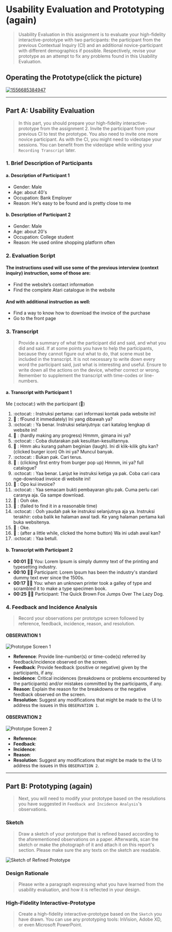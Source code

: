 # Usability Evaluation and Prototyping (again)
> Usability Evaluation in this assignment is to evaluate your high-fidelity interactive-prototype with two participants:
> the participant from the previous Contextual Inquiry (CI) 
> and an additional novice-participant with different demographics if possible.
> Respectively, revise your prototype as an attempt to fix any problems found in this Usability Evaluation.

## Operating the Prototype(click the picture)
[![1556685384947](https://user-images.githubusercontent.com/32842793/57005838-649a9780-6c05-11e9-9efc-885a1dc0b772.jpg)](https://youtu.be/98jKzYqWDWs)

---

## Part A: Usability Evaluation
> In this part, you should prepare your high-fidelity interactive-prototype from the assignment 2.
> Invite the participant from your previous CI to test the prototype.
> You also need to invite one more novice participant.
> As with the CI, you might need to videotape your sessions.
> You can benefit from the videotape while writing your `Recording Transcript` later.

### 1. Brief Description of Participants

#### a. Description of Participant 1
 - Gender: Male 
 - Age: about 40's
 - Occupation: Bank Employer 
 - Reason: He's easy to be found and is pretty close to me  

#### b. Description of Participant 2
 - Gender: Male
 - Age: about 20's
 - Occupation: College student
 - Reason: He used online shopping platform often
 
### 2. Evaluation Script
#### The instructions used will use some of the previous interview (context inquiry) instruction, some of those are:
 - Find the website’s contact information
 - Find the complete Atari catalogue in the website

#### And with additional instruction as well:
- Find a way to know how to download the invoice of the purchase
- Go to the front page
 
### 3. Transcript
> Provide a summary of what the participant did and said, and what you did and said.
> If at some points you have to help the participants, because they cannot figure out what to do,
> that scene must be included in the transcript.
> It is not necessary to write down every word the participant said,
> just what is interesting and useful.
> Ensure to write down all the actions on the device, whether correct or wrong.
> Remember to supplement the transcript with time-codes or line-numbers.

#### a. Transcript with Participant 1
Me (:octocat:) with the participant (:moyai:)
 1.  :octocat:  : Instruksi pertama: cari informasi kontak pada website ini!
 2.  :moyai:     : fFound it immediately) Ini yang dibawah ya?
 3.  :octocat:  : Ya benar. Instruksi selanjutnya: cari katalog lengkap di website ini!
 4.  :moyai:     : (hardly making any progress) Hmmm, gimana ini ya?
 5.  :octocat:  : Coba diutarakan pak kesulitan-kesulitannya.
 6.  :moyai:     : Hmm aku kurang paham beginian (laugh). Ini di klik-kilik gitu kan? (clicked burger icon) Oh ini ya? Muncul banyak.
 7.  :octocat:  : Bukan pak. Cari terus.
 8.  :moyai:     : (clicking first entry from burger pop up) Hmmm, ini ya? full catalogue?
 9.  :octocat:  : Yaa benar. Lanjut ke instruksi ketiga ya pak. Coba cari cara nge-download invoice di website ini!
 10. :moyai:     : Opo kui invoice?
 11. :octocat:  : Yaa semacam bukti pembayaran gitu pak. Cuma perlu cari caranya aja. Ga sampe download.
 12. :moyai:     : Ooh oke.
 13. :moyai:     : (failed to find it in a reasonable time)
 14. :octocat:  : Ooh yaudah pak ke instruksi selanjutnya aja ya. Instruksi terakhir: coba balik ke halaman awal tadi. Ke yang halaman pertama kali buka websitenya.
 15. :moyai:     : Oke.
 16. :moyai:     : (after a little while, clicked the home button) Wa ini udah awal kan?
 17. :octocat:  : Yaa betull. 

#### b. Transcript with Participant 2
 - **00:01** 👨‍🔬 You: Lorem Ipsum is simply dummy text of the printing and typesetting industry.
 - **00:10** 👨‍💻 Participant: Lorem Ipsum has been the industry's standard dummy text ever since the 1500s.
 - **00:17** 👨‍🔬 You: when an unknown printer took a galley of type and scrambled it to make a type specimen book.
 - **00:25** 👨‍💻 Participant: The Quick Brown Fox Jumps Over The Lazy Dog.

### 4. Feedback and Incidence Analysis
> Record your observations per prototype screen followed by reference, feedback, incidence, reason, and resolution.

#### OBSERVATION 1
![Prototype Screen 1](https://www.europassitalian.com/wp-content/uploads/2018/02/bravolol-app-screenshot-1-635x1128.png)

 - **Reference**: Provide line-number(s) or time-code(s) referred by feedback/incidence observed on the screen.
 - **Feedback**: Provide feedback (positive or negative) given by the participants, if any.
 - **Incidence**: Critical incidences (breakdowns or problems encountered by the participants) and/or mistakes committed by the participants, if any.
 - **Reason**: Explain the reason for the breakdowns or the negative feedback observed on the screen.
 - **Resolution**: Suggest any modifications that might be made to the UI to address the issues in this `OBSERVATION 1`.
 
#### OBSERVATION 2
![Prototype Screen 2](https://www.studiainitalia.com/wp-content/uploads/2017/02/free-courses-Learn-Italian-Online.jpg)

 - **Reference**: 
 - **Feedback**: 
 - **Incidence**: 
 - **Reason**: 
 - **Resolution**: Suggest any modifications that might be made to the UI to address the issues in this `OBSERVATION 2`.

 ---

## Part B: Prototyping (again)
> Next, you will need to modify your prototype 
> based on the resolutions you have suggested in `Feedback and Incidence Analysis`'s observations.

### Sketch
> Draw a sketch of your prototype that is refined based according to the aforementioned observations on a paper.
> Afterwards, scan the sketch or make the photograph of it and attach it on this report's section.
> Please make sure the any texts on the sketch are readable.

![Sketch of Refined Prototype](https://cdn2.hubspot.net/hub/725165/file-3421843765-png/blog-files/uxpin--300x211.png)

### Design Rationale
> Please write a paragraph expressing what you have learned from the usability evaluation, 
> and how it is reflected in your design.

### High-Fidelity Interactive-Prototype
> Create a high-fidelity interactive-prototype based on the `Sketch` you have drawn.
> You can use any prototyping tools: InVision, Adobe XD, or even Microsoft PowerPoint.

